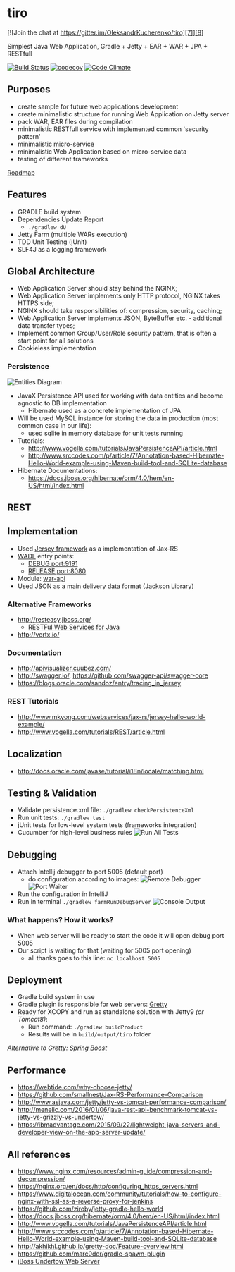 # tiro

[![Join the chat at https://gitter.im/OleksandrKucherenko/tiro][7]][8]

Simplest Java Web Application, Gradle + Jetty + EAR + WAR + JPA + RESTfull

[![Build Status][1]][2] [![codecov][3]][4] [![Code Climate][5]][6]


## Purposes

- create sample for future web applications development
- create minimalistic structure for running Web Application on Jetty server
- pack WAR, EAR files during compilation
- minimalistic RESTfull service with implemented common 'security pattern'
- minimalistic micro-service
- minimalistic Web Application based on micro-service data
- testing of different frameworks

[Roadmap](_documentation_/README.md)

## Features

- GRADLE build system
- Dependencies Update Report
    - ```./gradlew dU```
- Jetty Farm (multiple WARs execution)
- TDD Unit Testing (jUnit)
- SLF4J as a logging framework

## Global Architecture

- Web Application Server should stay behind the NGINX;
- Web Application Server implements only HTTP protocol, NGINX takes HTTPS side;
- NGINX should take responsibilities of: compression, security, caching; 
- Web Application Server implements JSON, ByteBuffer etc. - additional data transfer types;
- Implement common Group/User/Role security pattern, that is often a start point for all solutions
- Cookieless implementation

### Persistence

![Entities Diagram](_documentation_/entities.png)

- JavaX Persistence API used for working with data entities and become agnostic to DB implementation
    - Hibernate used as a concrete implementation of JPA
- Will be used MySQL instance for storing the data in production (most common case in our life):
    - used sqlite in memory database for unit tests running
- Tutorials:
    - http://www.vogella.com/tutorials/JavaPersistenceAPI/article.html
    - http://www.srccodes.com/p/article/7/Annotation-based-Hibernate-Hello-World-example-using-Maven-build-tool-and-SQLite-database
- Hibernate Documentations:
    - https://docs.jboss.org/hibernate/orm/4.0/hem/en-US/html/index.html

## REST

## Implementation

- Used [Jersey framework](https://jersey.java.net/) as a implementation of Jax-RS
- [WADL](https://en.wikipedia.org/wiki/Web_Application_Description_Language) entry points:
  - [DEBUG port:9191](http://localhost:9191/api/application.wadl)
  - [RELEASE port:8080](http://localhost:8080/api/application.wadl)
- Module: [war-api](war-api/README.md)
- Used JSON as a main delivery data format (Jackson Library)

### Alternative Frameworks

- http://resteasy.jboss.org/
    - [RESTFul Web Services for Java](http://docs.jboss.org/resteasy/docs/3.0.16.Final/userguide/html_single/index.html)
- http://vertx.io/

### Documentation

- http://apivisualizer.cuubez.com/
- http://swagger.io/, https://github.com/swagger-api/swagger-core
- https://blogs.oracle.com/sandoz/entry/tracing_in_jersey

### REST Tutorials

- http://www.mkyong.com/webservices/jax-rs/jersey-hello-world-example/
- http://www.vogella.com/tutorials/REST/article.html

## Localization

- http://docs.oracle.com/javase/tutorial/i18n/locale/matching.html

## Testing & Validation

- Validate persistence.xml file: ```./gradlew checkPersistenceXml```
- Run unit tests: ```./gradlew test```
- jUnit tests for low-level system tests (frameworks integration)
- Cucumber for high-level business rules
  ![Run All Tests](_documentation_/intellij-testing-configuration.png)

## Debugging

- Attach Intellij debugger to port 5005 (default port)
    - do configuration according to images:
    ![Remote Debugger](_documentation_/intellij-remote-debug-configuration.png)
    ![Port Waiter](_documentation_/intellij-port-waiter-tool.png)
- Run the configuration in IntelliJ
- Run in terminal ```./gradlew farmRunDebugServer```
    ![Console Output](_documentation_/intellij-console-output.png)

### What happens? How it works?

- When web server will be ready to start the code it will open debug port 5005
- Our script is waiting for that (waiting for 5005 port opening)
    - all thanks goes to this line: ```nc localhost 5005```

## Deployment

- Gradle build system in use
- Gradle plugin is responsible for web servers: [Gretty](http://akhikhl.github.io/gretty-doc/Feature-overview.html)
- Ready for XCOPY and run as standalone solution with Jetty9 _(or Tomcat8)_:
    - Run command: ```./gradlew buildProduct```
    - Results will be in ```build/output/tiro``` folder

_Alternative to Gretty: [Spring Boost](http://projects.spring.io/spring-boot/)_

## Performance

- https://webtide.com/why-choose-jetty/
- https://github.com/smallnest/Jax-RS-Performance-Comparison
- http://www.asjava.com/jetty/jetty-vs-tomcat-performance-comparison/
- http://menelic.com/2016/01/06/java-rest-api-benchmark-tomcat-vs-jetty-vs-grizzly-vs-undertow/
- https://ibmadvantage.com/2015/09/22/lightweight-java-servers-and-developer-view-on-the-app-server-update/

## All references

- https://www.nginx.com/resources/admin-guide/compression-and-decompression/
- https://nginx.org/en/docs/http/configuring_https_servers.html
- https://www.digitalocean.com/community/tutorials/how-to-configure-nginx-with-ssl-as-a-reverse-proxy-for-jenkins
- https://github.com/ziroby/jetty-gradle-hello-world
- https://docs.jboss.org/hibernate/orm/4.0/hem/en-US/html/index.html
- http://www.vogella.com/tutorials/JavaPersistenceAPI/article.html
- http://www.srccodes.com/p/article/7/Annotation-based-Hibernate-Hello-World-example-using-Maven-build-tool-and-SQLite-database
- http://akhikhl.github.io/gretty-doc/Feature-overview.html
- https://github.com/marc0der/gradle-spawn-plugin
- [jBoss Undertow Web Server](http://undertow.io/)


[1]: https://travis-ci.org/OleksandrKucherenko/tiro.svg?branch=master
[2]: https://travis-ci.org/OleksandrKucherenko/tiro
[3]: https://codecov.io/gh/OleksandrKucherenko/tiro/branch/master/graph/badge.svg
[4]: https://codecov.io/gh/OleksandrKucherenko/tiro
[5]: https://codeclimate.com/github/OleksandrKucherenko/tiro/badges/gpa.svg
[6]: https://codeclimate.com/github/OleksandrKucherenko/tiro
[7]: https://badges.gitter.im/OleksandrKucherenko/tiro.svg
[8]: https://gitter.im/OleksandrKucherenko/tiro?utm_source=badge&utm_medium=badge&utm_campaign=pr-badge&utm_content=badge